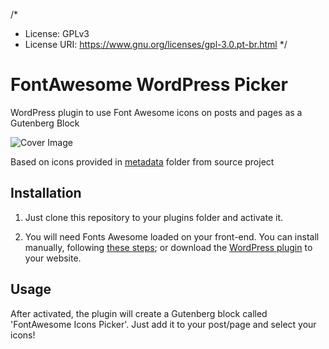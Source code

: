 /*
* License: GPLv3
* License URI: https://www.gnu.org/licenses/gpl-3.0.pt-br.html
*/

# FontAwesome WordPress Picker
WordPress plugin to use Font Awesome icons on posts and pages as a Gutenberg Block

![Cover Image](https://i.ibb.co/dkNtKCj/Screenshot-2020-05-27-Edit-Post-Valkyria-tech-Word-Press-1.png)

Based on icons provided in [metadata](https://github.com/FortAwesome/Font-Awesome/tree/master/metadata) folder from source project

## Installation
1. Just clone this repository to your plugins folder and activate it.

2. You will need Fonts Awesome loaded on your front-end. You can install manually, following [these steps](https://fontawesome.com/how-to-use/on-the-web/setup/hosting-font-awesome-yourself); or download the [WordPress plugin](https://br.wordpress.org/plugins/font-awesome/) to your website.

## Usage
After activated, the plugin will create a Gutenberg block called 'FontAwesome Icons Picker'. Just add it to your post/page and select your icons!
